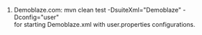 1. Demoblaze.com: mvn clean test -DsuiteXml="Demoblaze" -Dconfig="user"    
for starting Demoblaze.xml with user.properties configurations.